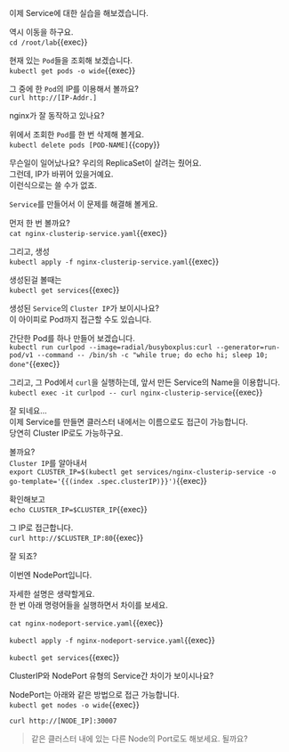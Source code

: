 이제 Service에 대한 실습을 해보겠습니다.

역시 이동을 하구요.  
`cd /root/lab`{{exec}}

현재 있는 `Pod`들을 조회해 보겠습니다.  
`kubectl get pods -o wide`{{exec}}

그 중에 한 `Pod`의 IP를 이용해서 볼까요?   
`curl http://[IP-Addr.]`

nginx가 잘 동작하고 있나요?  

위에서 조회한 `Pod`를 한 번 삭제해 볼게요.  
`kubectl delete pods [POD-NAME]`{{copy}}

무슨일이 일어났나요?
우리의 ReplicaSet이 살려는 줬어요.  
그런데, IP가 바뀌어 있을거예요.  
이런식으로는 쓸 수가 없죠.  


`Service`를 만들어서 이 문제를 해결해 볼게요.  

먼저 한 번 볼까요?  
`cat nginx-clusterip-service.yaml`{{exec}}

그리고, 생성  
`kubectl apply -f nginx-clusterip-service.yaml`{{exec}}

생성된걸 볼때는  
`kubectl get services`{{exec}}

생성된 `Service`의 `Cluster IP`가 보이시나요?  
이 아이피로 Pod까지 접근할 수도 있습니다.  

간단한 Pod를 하나 만들어 보겠습니다.  
`kubectl run curlpod --image=radial/busyboxplus:curl --generator=run-pod/v1 --command -- /bin/sh -c "while true; do echo hi; sleep 10; done"`{{exec}}

그리고, 그 Pod에서 `curl`을 실행하는데, 앞서 만든 Service의 Name을 이용합니다.  
`kubectl exec -it curlpod -- curl nginx-clusterip-service`{{exec}}

잘 되네요...  
이제 Service를 만들면 클러스터 내에서는 이름으로도 접근이 가능합니다.  
당연히 Cluster IP로도 가능하구요.  

볼까요?  
`Cluster IP`를 알아내서  
`export CLUSTER_IP=$(kubectl get services/nginx-clusterip-service -o go-template='{{(index .spec.clusterIP)}}')`{{exec}}

확인해보고  
`echo CLUSTER_IP=$CLUSTER_IP`{{exec}}

그 IP로 접근합니다.  
`curl http://$CLUSTER_IP:80`{{exec}}

잘 되죠?  

이번엔 NodePort입니다.  

자세한 설명은 생략할게요.  
한 번 아래 명령어들을 실행하면서 차이를 보세요.  

`cat nginx-nodeport-service.yaml`{{exec}}

`kubectl apply -f nginx-nodeport-service.yaml`{{exec}}

`kubectl get services`{{exec}}

ClusterIP와 NodePort 유형의 Service간 차이가 보이시나요?  

NodePort는 아래와 같은 방법으로 접근 가능합니다.  
`kubectl get nodes -o wide`{{exec}}

`curl http://[NODE_IP]:30007`

> 같은 클러스터 내에 있는 다른 Node의 Port로도 해보세요. 될까요?  
